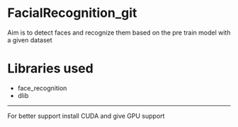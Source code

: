 # FacialRecognition_git

Aim is to detect faces and recognize them based on the pre train model with a given dataset

# Libraries used
- face_recognition
- dlib

----------------------------------------------------------------------------------------------

For better support install CUDA and give GPU support
